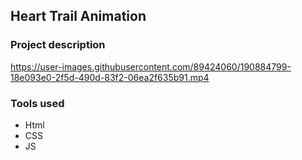 ## Heart Trail Animation

### Project description


https://user-images.githubusercontent.com/89424060/190884799-18e093e0-2f5d-490d-83f2-06ea2f635b91.mp4

### Tools used

- Html
- CSS
- JS
